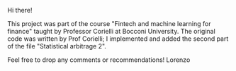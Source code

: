 Hi there!

This project was part of the course "Fintech and machine learning for finance" taught by Professor Corielli at Bocconi University.
The original code was written by Prof Corielli; I implemented and added the second part of the file "Statistical arbitrage 2".

Feel free to drop any comments or recommendations!
Lorenzo
